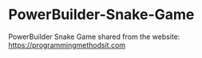 # PowerBuilder-Snake-Game
PowerBuilder Snake Game
shared from the website: https://programmingmethodsit.com
